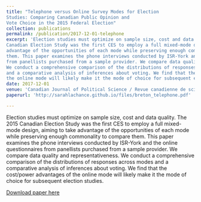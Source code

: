 ```yaml
---
title: "Telephone versus Online Survey Modes for Election
Studies: Comparing Canadian Public Opinion and
Vote Choice in the 2015 Federal Election"
collection: publications
permalink: /publication/2017-12-01-telephone
excerpt: 'Election studies must optimize on sample size, cost and data quality. The 2015
Canadian Election Study was the first CES to employ a full mixed-mode design, aiming to take
advantage of the opportunities of each mode while preserving enough commonality to compare
them. This paper examines the phone interviews conducted by ISR-York and the online questionnaires
from panellists purchased from a sample provider. We compare data quality and representativeness.
We conduct a comprehensive comparison of the distributions of responses across modes
and a comparative analysis of inferences about voting. We find that the cost/power advantages of
the online mode will likely make it the mode of choice for subsequent election studies.'
date: 2017-12-01
venue: 'Canadian Journal of Political Science / Revue canadienne de science politique'
paperurl: 'http://sarahlachance.github.io/files/breton_telephone.pdf'

---
```

Election studies must optimize on sample size, cost and data quality. The 2015
Canadian Election Study was the first CES to employ a full mixed-mode design, aiming to take
advantage of the opportunities of each mode while preserving enough commonality to compare
them. This paper examines the phone interviews conducted by ISR-York and the online questionnaires
from panellists purchased from a sample provider. We compare data quality and representativeness.
We conduct a comprehensive comparison of the distributions of responses across modes
and a comparative analysis of inferences about voting. We find that the cost/power advantages of
the online mode will likely make it the mode of choice for subsequent election studies.

[Download paper here](http://sarahlachance.github.io/files/breton_telephone.pdf)

